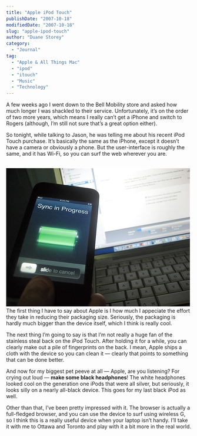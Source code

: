 ```yaml
---
title: "Apple iPod Touch"
publishDate: "2007-10-18"
modifiedDate: "2007-10-18"
slug: "apple-ipod-touch"
author: "Duane Storey"
category:
  - "Journal"
tag:
  - "Apple & All Things Mac"
  - "ipod"
  - "itouch"
  - "Music"
  - "Technology"
---
```


A few weeks ago I went down to the Bell Mobility store and asked how much longer I was shackled to their service. Unfortunately, it’s on the order of two more years, which means I really can’t get a iPhone and switch to Rogers (although, I’m still not sure that’s a great option either).

So tonight, while talking to Jason, he was telling me about his recent iPod Touch purchase. It’s basically the same as the iPhone, except it doesn’t have a camera or obviously a phone. But the user-interface is roughly the same, and it has Wi-Fi, so you can surf the web wherever you are.

  
[  
![](_images/apple-ipod-touch-1.jpg)  ](http://www.flickr.com/photos/duanestorey/1610709451/)  
The first thing I have to say about Apple is I how much I appeciate the effort they take in reducing their packaging size. Seriously, the packaging is hardly much bigger than the device itself, which I think is really cool.

The next thing I’m going to say is that I’m not really a huge fan of the stainless steal back on the iPod Touch. After holding it for a while, you can clearly make out a pile of fingerprints on the back. I mean, Apple ships a cloth with the device so you can clean it — clearly that points to something that can be done better.

And now for my biggest pet peeve at all — Apple, are you listening? For crying out loud — **make some black headphones**! The white headphones looked cool on the generation one iPods that were all silver, but seriously, it looks silly on a nearly all-black device. This goes for my last black iPod as well.

Other than that, I’ve been pretty impressed with it. The browser is actually a full-fledged browser, and you can use the device to surf using wireless G, so I think this is a really useful device when your laptop isn’t handy. I’ll take it with me to Ottawa and Toronto and play with it a bit more in the real world.